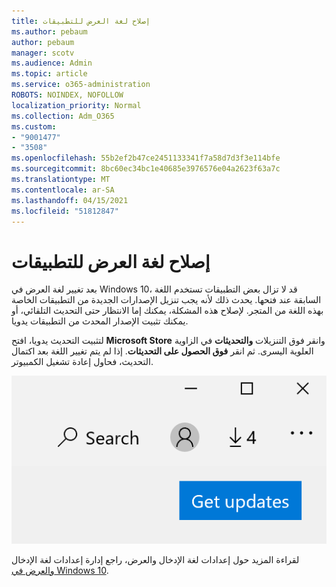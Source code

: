 ```yaml
---
title: إصلاح لغة العرض للتطبيقات
ms.author: pebaum
author: pebaum
manager: scotv
ms.audience: Admin
ms.topic: article
ms.service: o365-administration
ROBOTS: NOINDEX, NOFOLLOW
localization_priority: Normal
ms.collection: Adm_O365
ms.custom:
- "9001477"
- "3508"
ms.openlocfilehash: 55b2ef2b47ce2451133341f7a58d7d3f3e114bfe
ms.sourcegitcommit: 8bc60ec34bc1e40685e3976576e04a2623f63a7c
ms.translationtype: MT
ms.contentlocale: ar-SA
ms.lasthandoff: 04/15/2021
ms.locfileid: "51812847"
---
```

# <a name="fix-the-display-language-of-apps"></a>إصلاح لغة العرض للتطبيقات

بعد تغيير لغة العرض في Windows 10، قد لا تزال بعض التطبيقات تستخدم اللغة السابقة عند فتحها. يحدث ذلك لأنه يجب تنزيل الإصدارات الجديدة من التطبيقات الخاصة بهذه اللغة من المتجر. لإصلاح هذه المشكلة، يمكنك إما الانتظار حتى التحديث التلقائي، أو يمكنك تثبيت الإصدار المحدث من التطبيقات يدويا.

لتثبيت التحديث يدويا، افتح **Microsoft Store** وانقر فوق التنزيلات **والتحديثات** في الزاوية العلوية اليسرى. ثم انقر **فوق الحصول على التحديثات**. إذا لم يتم تغيير اللغة بعد اكتمال التحديث، فحاول إعادة تشغيل الكمبيوتر.

![احصل على التحديثات.](media/get-updates.png)

لقراءة المزيد حول إعدادات لغة الإدخال والعرض، راجع إدارة إعدادات لغة الإدخال [والعرض في Windows 10](https://support.microsoft.com/help/4027670/windows-10-add-and-switch-input-and-display-language-preferences).
